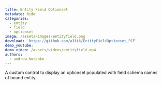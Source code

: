 ```yaml
---
title: Entity Field Optionset
metadate: hide
categories:
  - entity
  - field
  - optionset
image: /assets/images/entityfield.png
download: 'https://github.com/a33ik/EntityFieldOptionset_PCF'
demo_youtube:
demo_video: /assets/videos/entityfield.mp4
authors:
  - andrew_butenko
---
```


A custom control to display an optionset populated with field schema names of bound entity.

